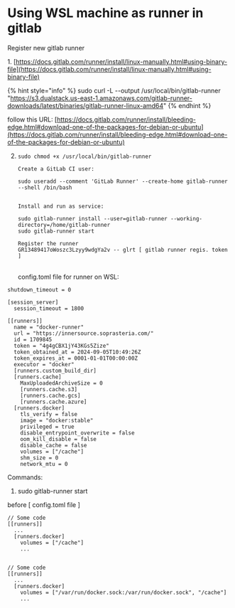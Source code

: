 # Using WSL machine as runner in gitlab

Register new gitlab runner

&#x20;1\. [https://docs.gitlab.com/runner/install/linux-manually.html#using-binary-file](https://docs.gitlab.com/runner/install/linux-manually.html#using-binary-file)

{% hint style="info" %}
sudo curl -L --output /usr/local/bin/gitlab-runner "https://s3.dualstack.us-east-1.amazonaws.com/gitlab-runner-downloads/latest/binaries/gitlab-runner-linux-amd64"
{% endhint %}

follow this URL: [https://docs.gitlab.com/runner/install/bleeding-edge.html#download-one-of-the-packages-for-debian-or-ubuntu](https://docs.gitlab.com/runner/install/bleeding-edge.html#download-one-of-the-packages-for-debian-or-ubuntu)

2.  ```
    sudo chmod +x /usr/local/bin/gitlab-runner

    Create a GitLab CI user:

    sudo useradd --comment 'GitLab Runner' --create-home gitlab-runner --shell /bin/bash


    Install and run as service:

    sudo gitlab-runner install --user=gitlab-runner --working-directory=/home/gitlab-runner
    sudo gitlab-runner start

    Register the runner
    GR13489417oWoszc3Lzyy9wdgYa2v -- glrt [ gitlab runner regis. token ]
    ```

    \
    config.toml file for runner on WSL:

```
shutdown_timeout = 0

[session_server]
  session_timeout = 1800

[[runners]]
  name = "docker-runner"
  url = "https://innersource.soprasteria.com/"
  id = 1709845
  token = "4g4gCBX1jY43KGs5Zize"
  token_obtained_at = 2024-09-05T10:49:26Z
  token_expires_at = 0001-01-01T00:00:00Z
  executor = "docker"
  [runners.custom_build_dir]
  [runners.cache]
    MaxUploadedArchiveSize = 0
    [runners.cache.s3]
    [runners.cache.gcs]
    [runners.cache.azure]
  [runners.docker]
    tls_verify = false
    image = "docker:stable"
    privileged = true
    disable_entrypoint_overwrite = false
    oom_kill_disable = false
    disable_cache = false
    volumes = ["/cache"]
    shm_size = 0
    network_mtu = 0
```

Commands:

1. sudo gitlab-runner start



before \[ config.toml file ]

```
// Some code
[[runners]]
  ...
  [runners.docker]
    volumes = ["/cache"]
    ...
  
```

```
// Some code
[[runners]]
  ...
  [runners.docker]
    volumes = ["/var/run/docker.sock:/var/run/docker.sock", "/cache"]
    ...
```
